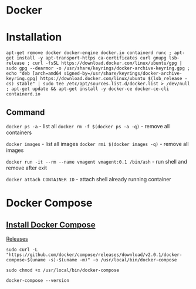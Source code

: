 # Docker
# Installation
```
apt-get remove docker docker-engine docker.io containerd runc ; apt-get install -y apt-transport-https ca-certificates curl gnupg lsb-release ; curl -fsSL https://download.docker.com/linux/ubuntu/gpg | sudo gpg --dearmor -o /usr/share/keyrings/docker-archive-keyring.gpg ; echo "deb [arch=amd64 signed-by=/usr/share/keyrings/docker-archive-keyring.gpg] https://download.docker.com/linux/ubuntu $(lsb_release -cs) stable" | sudo tee /etc/apt/sources.list.d/docker.list > /dev/null ; apt-get update && apt-get install -y docker-ce docker-ce-cli containerd.io
```

## Command
`docker ps -a` - list all
`docker rm -f $(docker ps -a -q)` - remove all containers

`docker images` - list all images
`docker rmi $(docker images -q)` - remove all images

`docker run -it --rm --name vmagent vmagent:0.1 /bin/ash` - run shell and remove after exit

`docker attach CONTAINER ID` - attach shell already running container

# Docker Compose
## [Install Docker Compose](https://docs.docker.com/compose/install/)
[Releases](https://github.com/docker/compose/releases)

`sudo curl -L "https://github.com/docker/compose/releases/download/v2.0.1/docker-compose-$(uname -s)-$(uname -m)" -o /usr/local/bin/docker-compose`

`sudo chmod +x /usr/local/bin/docker-compose`

`docker-compose --version`


